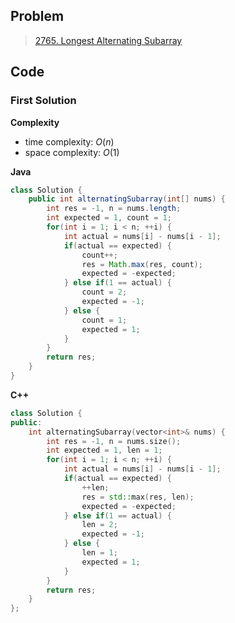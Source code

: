 ## Problem

> [2765. Longest Alternating Subarray](https://leetcode.cn/problems/longest-alternating-subarray/)

## Code

### First Solution

**Complexity**

- time complexity: $O(n)$
- space complexity: $O(1)$

**Java**

```java
class Solution {
    public int alternatingSubarray(int[] nums) {
        int res = -1, n = nums.length;
        int expected = 1, count = 1;
        for(int i = 1; i < n; ++i) {
            int actual = nums[i] - nums[i - 1];
            if(actual == expected) {
                count++;
                res = Math.max(res, count);
                expected = -expected;
            } else if(1 == actual) {
                count = 2;
                expected = -1;
            } else {
                count = 1;
                expected = 1;
            }
        }
        return res;
    }
}
```

**C++**

```c++
class Solution {
public:
    int alternatingSubarray(vector<int>& nums) {
        int res = -1, n = nums.size();
        int expected = 1, len = 1;
        for(int i = 1; i < n; ++i) {
            int actual = nums[i] - nums[i - 1];
            if(actual == expected) {
                ++len;
                res = std::max(res, len);
                expected = -expected;
            } else if(1 == actual) {
                len = 2;
                expected = -1;
            } else {
                len = 1;
                expected = 1;
            }
        }
        return res;
    }
};
```
